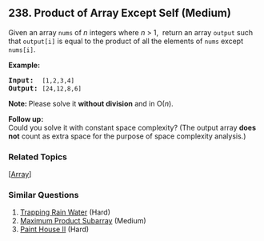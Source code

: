 <!--|This file generated by command(leetcode description); DO NOT EDIT.    |-->
<!--+----------------------------------------------------------------------+-->
<!--|@author    Openset <openset.wang@gmail.com>                           |-->
<!--|@link      https://github.com/openset                                 |-->
<!--|@home      https://github.com/openset/leetcode                        |-->
<!--+----------------------------------------------------------------------+-->

## 238. Product of Array Except Self (Medium)

<p>Given an array <code>nums</code> of <em>n</em> integers where <em>n</em> &gt; 1, &nbsp;return an array <code>output</code> such that <code>output[i]</code> is equal to the product of all the elements of <code>nums</code> except <code>nums[i]</code>.</p>

<p><b>Example:</b></p>

<pre>
<b>Input:</b>  <code>[1,2,3,4]</code>
<b>Output:</b> <code>[24,12,8,6]</code>
</pre>

<p><strong>Note: </strong>Please solve it <strong>without division</strong> and in O(<em>n</em>).</p>

<p><strong>Follow up:</strong><br />
Could you solve it with constant space complexity? (The output array <strong>does not</strong> count as extra space for the purpose of space complexity analysis.)</p>


### Related Topics
  [[Array](https://github.com/openset/leetcode/tree/master/tag/array/README.md)]

### Similar Questions
  1. [Trapping Rain Water](https://github.com/openset/leetcode/tree/master/problems/trapping-rain-water) (Hard)
  1. [Maximum Product Subarray](https://github.com/openset/leetcode/tree/master/problems/maximum-product-subarray) (Medium)
  1. [Paint House II](https://github.com/openset/leetcode/tree/master/problems/paint-house-ii) (Hard)

